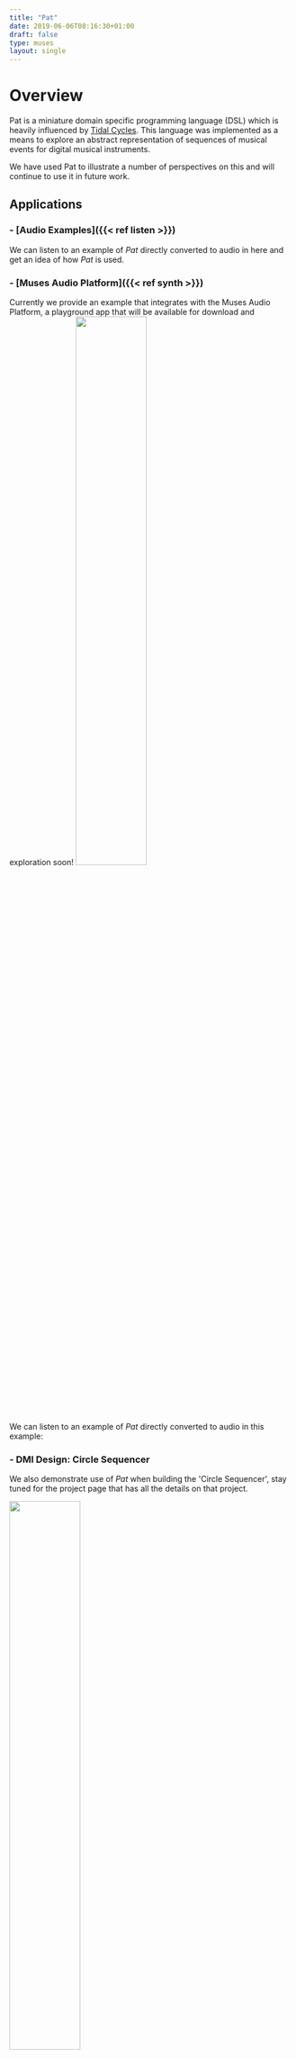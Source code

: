 ```yaml
---
title: "Pat"
date: 2019-06-06T08:16:30+01:00
draft: false
type: muses
layout: single
---
```


# Overview

Pat is a miniature domain specific programming language (DSL) which is heavily influenced by [Tidal Cycles](https://tidalcycles.org). This language was implemented as a means to explore an abstract representation of sequences of musical events for digital musical instruments.

We have used Pat to illustrate a number of perspectives on this and will continue to use it in future work.


## Applications

### - [Audio Examples]({{< ref listen >}})

We can listen to an example of _Pat_ directly converted to audio in here and get an idea of how _Pat_ is used.

### - [Muses Audio Platform]({{< ref synth >}})

Currently we provide an example that integrates with the Muses Audio Platform, a playground app that will be available for download and exploration soon!
<img class="special-img-class" style="width:50%;height:50%" src="/assets/prMusesApp.png" />

We can listen to an example of _Pat_ directly converted to audio in this example:

### - DMI Design: Circle Sequencer
We also demonstrate use of _Pat_ when building the 'Circle Sequencer', stay tuned for the project page that has all the details on that project.

<img class="special-img-class" style="width:50%;height:50%" src="/assets/circleSeq.jpg" />

# More Information

Tools and documentation for the current implementation of Pat:

   - [Haskell source code](https://github.com/muses-dmi/pat).